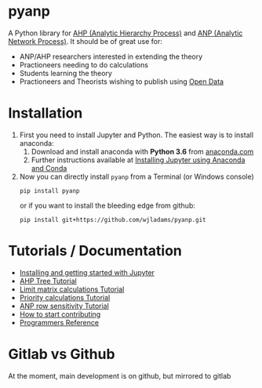 # pyanp

A Python library for [AHP (Analytic Hierarchy Process)](https://en.wikipedia.org/wiki/Analytic_hierarchy_process)
and [ANP (Analytic Network Process)](https://en.wikipedia.org/wiki/Analytic_network_process).  It should be of great use for:

* ANP/AHP researchers interested in extending the theory
* Practioneers needing to do calculations
* Students learning the theory
* Practioneers and Theorists wishing to publish using [Open Data](https://en.wikipedia.org/wiki/Open_data)

# Installation

1. First you need to install Jupyter and Python.  The easiest way is to install anaconda:
    1. Download and install anaconda with **Python 3.6** from [anaconda.com](https://www.anaconda.com/download)
    3. Further instructions available at [Installing Jupyter using Anaconda and Conda](http://jupyter.readthedocs.io/en/latest/install.html#id3)
2. Now you can directly install `pyanp` from a Terminal (or Windows console)
    ```
    pip install pyanp
    ```
    or if you want to install the bleeding edge from github:
    ```
    pip install git+https://github.com/wjladams/pyanp.git
    ```
 
# Tutorials / Documentation

* [Installing and getting started with Jupyter](tutorials/install.md)
* [AHP Tree Tutorial](tutorials/ahptree.md)
* [Limit matrix calculations Tutorial](tutorials/limitmatrix.md)
* [Priority calculations Tutorial](tutorials/priority.md)
* [ANP row sensitivity Tutorial](tutorials/rowsensitivity.md)
* [How to start contributing](tutorials/contrib.md)
* [Programmers Reference](https://pyanp.readthedocs.io/)

# Gitlab vs Github
At the moment, main development is on github, but mirrored to gitlab
